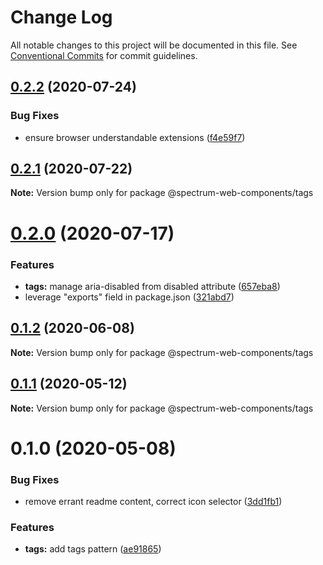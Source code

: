 # Change Log

All notable changes to this project will be documented in this file.
See [Conventional Commits](https://conventionalcommits.org) for commit guidelines.

## [0.2.2](https://github.com/adobe/spectrum-web-components/compare/@spectrum-web-components/tags@0.2.1...@spectrum-web-components/tags@0.2.2) (2020-07-24)

### Bug Fixes

-   ensure browser understandable extensions ([f4e59f7](https://github.com/adobe/spectrum-web-components/commit/f4e59f76f86369593810463c6406565e28ad97e9))

## [0.2.1](https://github.com/adobe/spectrum-web-components/compare/@spectrum-web-components/tags@0.2.0...@spectrum-web-components/tags@0.2.1) (2020-07-22)

**Note:** Version bump only for package @spectrum-web-components/tags

# [0.2.0](https://github.com/adobe/spectrum-web-components/compare/@spectrum-web-components/tags@0.1.2...@spectrum-web-components/tags@0.2.0) (2020-07-17)

### Features

-   **tags:** manage aria-disabled from disabled attribute ([657eba8](https://github.com/adobe/spectrum-web-components/commit/657eba8e6a07971148bdf177015ccb3491ef2fc8))
-   leverage "exports" field in package.json ([321abd7](https://github.com/adobe/spectrum-web-components/commit/321abd7b7e78ccd9157cff75a1fa3dbd06e81f79))

## [0.1.2](https://github.com/adobe/spectrum-web-components/compare/@spectrum-web-components/tags@0.1.1...@spectrum-web-components/tags@0.1.2) (2020-06-08)

**Note:** Version bump only for package @spectrum-web-components/tags

## [0.1.1](https://github.com/adobe/spectrum-web-components/compare/@spectrum-web-components/tags@0.1.0...@spectrum-web-components/tags@0.1.1) (2020-05-12)

**Note:** Version bump only for package @spectrum-web-components/tags

# 0.1.0 (2020-05-08)

### Bug Fixes

-   remove errant readme content, correct icon selector ([3dd1fb1](https://github.com/adobe/spectrum-web-components/commit/3dd1fb1ebd5ce5171345a6c2d4aac08e2d49a5b8))

### Features

-   **tags:** add tags pattern ([ae91865](https://github.com/adobe/spectrum-web-components/commit/ae91865642bab3f330174ec5dd27977f73ed7b9c))

